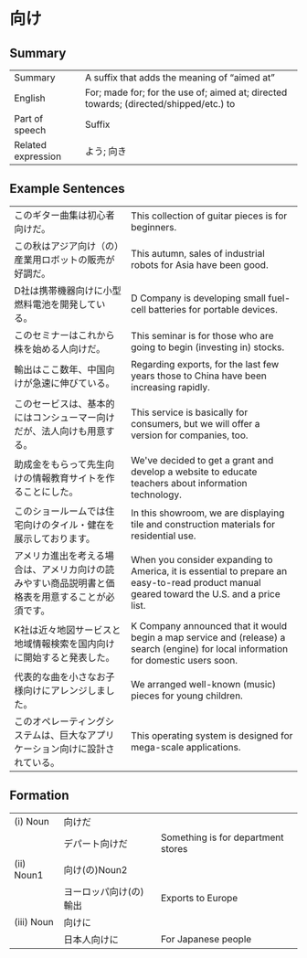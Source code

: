 # 向け

## Summary

<table><tr>   <td>Summary</td>   <td>A suffix that adds the meaning of “aimed at”</td></tr><tr>   <td>English</td>   <td>For; made for; for the use of; aimed at; directed towards; (directed/shipped/etc.) to</td></tr><tr>   <td>Part of speech</td>   <td>Suffix</td></tr><tr>   <td>Related expression</td>   <td>よう; 向き</td></tr></table>

## Example Sentences

<table><tr>   <td>このギター曲集は初心者向けだ。</td>   <td>This collection of guitar pieces is for beginners.</td></tr><tr>   <td>この秋はアジア向け（の）産業用ロボットの販売が好調だ。</td>   <td>This autumn, sales of industrial robots for Asia have been good.</td></tr><tr>   <td>D社は携帯機器向けに小型燃料電池を開発している。</td>   <td>D Company is developing small fuel-cell batteries for portable devices.</td></tr><tr>   <td>このセミナーはこれから株を始める人向けだ。</td>   <td>This seminar is for those who are going to begin (investing in) stocks.</td></tr><tr>   <td>輸出はここ数年、中国向けが急速に伸びている。</td>   <td>Regarding exports, for the last few years those to China have been increasing rapidly.</td></tr><tr>   <td>このセービスは、基本的にはコンシューマー向けだが、法人向けも用意する。</td>   <td>This service is basically for consumers, but we will offer a version for companies, too.</td></tr><tr>   <td>助成金をもらって先生向けの情報教育サイトを作ることにした。</td>   <td>We've decided to get a grant and develop a website to educate teachers about information technology.</td></tr><tr>   <td>このショールームでは住宅向けのタイル・健在を展示しております。</td>   <td>In this showroom, we are displaying tile and construction materials for residential use.</td></tr><tr>   <td>アメリカ進出を考える場合は、アメリカ向けの読みやすい商品説明書と価格表を用意することが必須です。</td>   <td>When you consider expanding to America, it is essential to prepare an easy-to-read product manual geared toward the U.S. and a price list.</td></tr><tr>   <td>K社は近々地図サービスと地域情報検索を国内向けに開始すると発表した。</td>   <td>K Company announced that it would begin a map service and (release) a search (engine) for local information for domestic users soon.</td></tr><tr>   <td>代表的な曲を小さなお子様向けにアレンジしました。</td>   <td>We arranged well-known (music) pieces for young children.</td></tr><tr>   <td>このオペレーティングシステムは、巨大なアプリケーション向けに設計されている。</td>   <td>This operating system is designed for mega-scale applications.</td></tr></table>

## Formation

<table class="table"><tbody><tr class="tr head"><td class="td"><span class="numbers">(i)</span> <span class="bold">Noun</span></td><td class="td"><span class="concept">向け</span><span>だ</span></td><td class="td"></td></tr><tr class="tr"><td class="td"></td><td class="td"><span>デパート</span><span class="concept">向け</span><span>だ</span></td><td class="td"><span>Something is for department stores</span></td></tr><tr class="tr head"><td class="td"><span class="numbers">(ii)</span> <span class="bold">Noun<span class="subscript">1</span></span></td><td class="td"><span class="concept">向け</span><span>(の)Noun<span class="subscript">2</span></span></td><td class="td"></td></tr><tr class="tr"><td class="td"></td><td class="td"><span>ヨーロッパ</span><span class="concept">向け</span><span>(の)輸出</span></td><td class="td"><span>Exports to Europe</span></td></tr><tr class="tr head"><td class="td"><span class="numbers">(iii)</span> <span class="bold">Noun</span></td><td class="td"><span class="concept">向け</span><span>に</span></td><td class="td"></td></tr><tr class="tr"><td class="td"></td><td class="td"><span>日本人</span><span class="concept">向け</span><span>に</span></td><td class="td"><span>For Japanese people</span></td></tr></tbody></table>

